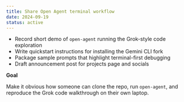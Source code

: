```yaml
---
title: Share Open Agent terminal workflow
date: 2024-09-19
status: active
---
```


- Record short demo of `open-agent` running the Grok-style code exploration
- Write quickstart instructions for installing the Gemini CLI fork
- Package sample prompts that highlight terminal-first debugging
- Draft announcement post for projects page and socials

**Goal**

Make it obvious how someone can clone the repo, run `open-agent`, and reproduce the Grok code walkthrough on their own laptop.
